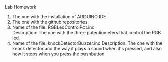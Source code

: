 Lab Homework
1. The one with the installation of ARDUINO IDE
2. The one with the github repositories
3. Name of the file: RGBLedControlPot.ino	 
   Description: The one with the three potentiometers that control the RGB led
4. Name of the file: knockDetectorBuzzer.ino
   Description: The one with the knock detector and the way it plays a sound when it's pressed, and also how it stops when you press the pushbutton
